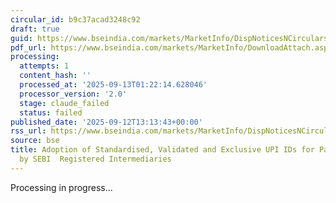 ```yaml
---
circular_id: b9c37acad3248c92
draft: true
guid: https://www.bseindia.com/markets/MarketInfo/DispNoticesNCirculars.aspx?Noticeid={FE2C670F-6D0A-4483-A11F-FC33C50DAD6C}&noticeno=20250912-90&dt=09/12/2025&icount=90&totcount=103&flag=0
pdf_url: https://www.bseindia.com/markets/MarketInfo/DownloadAttach.aspx?id=20250912-90&attachedId=a9879109-71f5-4243-8bcc-45e02f02312f
processing:
  attempts: 1
  content_hash: ''
  processed_at: '2025-09-13T01:22:14.628046'
  processor_version: '2.0'
  stage: claude_failed
  status: failed
published_date: '2025-09-12T13:13:43+00:00'
rss_url: https://www.bseindia.com/markets/MarketInfo/DispNoticesNCirculars.aspx?Noticeid={FE2C670F-6D0A-4483-A11F-FC33C50DAD6C}&noticeno=20250912-90&dt=09/12/2025&icount=90&totcount=103&flag=0
source: bse
title: Adoption of Standardised, Validated and Exclusive UPI IDs for Payment Collection
  by SEBI  Registered Intermediaries
---
```


Processing in progress...